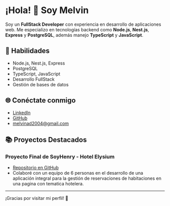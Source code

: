 # ¡Hola! 👋 Soy Melvin

Soy un **FullStack Developer** con experiencia en desarrollo de aplicaciones web. Me especializo en tecnologías backend como **Node.js**, **Nest.js**, **Express** y **PostgreSQL**, además manejo **TypeScript** y **JavaScript**.  

## 🔧 Habilidades
- Node.js, Nest.js, Express
- PostgreSQL
- TypeScript, JavaScript
- Desarrollo FullStack
- Gestión de bases de datos

## 🌐 Conéctate conmigo
- [LinkedIn](https://www.linkedin.com/in/melvin-mora-aguilar-491378298/)
- [GitHub](https://github.com/Vein22)
- melvinad2004@gmail.com

## 📚 Proyectos Destacados
### Proyecto Final de SoyHenry - Hotel Elysium
- [Repositorio en GitHub](https://github.com/Vein22/PFhenrypt21b---Hotel-Elysium-.git)
- Colaboré con un equipo de 6 personas en el desarrollo de una aplicación integral para la gestión de reservaciones de habitaciones en una pagina con tematica hotelera.

---

¡Gracias por visitar mi perfil! 🚀
